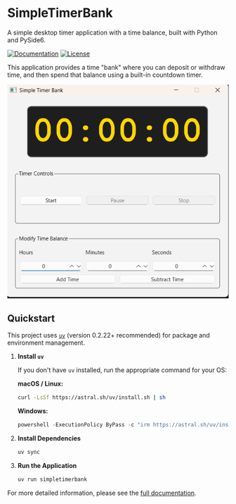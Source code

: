 # SimpleTimerBank

A simple desktop timer application with a time balance, built with Python and PySide6.

[![Documentation](https://img.shields.io/badge/docs-published-blue)](https://supersheepbear.github.io/SimpleTimerBank/)
[![License](https://img.shields.io/github/license/supersheepbear/SimpleTimerBank)](https://github.com/supersheepbear/SimpleTimerBank/blob/main/LICENSE)

This application provides a time "bank" where you can deposit or withdraw time, and then spend that balance using a built-in countdown timer.

![Screenshot](https://raw.githubusercontent.com/supersheepbear/SimpleTimerBank/main/docs/assets/screenshot.png)

## Quickstart

This project uses [`uv`](https://github.com/astral-sh/uv) (version 0.2.22+ recommended) for package and environment management.

1.  **Install `uv`**

    If you don't have `uv` installed, run the appropriate command for your OS:

    **macOS / Linux:**
    ```sh
    curl -LsSf https://astral.sh/uv/install.sh | sh
    ```

    **Windows:**
    ```powershell
    powershell -ExecutionPolicy ByPass -c "irm https://astral.sh/uv/install.ps1 | iex"
    ```

2.  **Install Dependencies**

    ```sh
    uv sync
    ```

3.  **Run the Application**

    ```sh
    uv run simpletimerbank
    ```

For more detailed information, please see the [full documentation](https://supersheepbear.github.io/SimpleTimerBank/).
